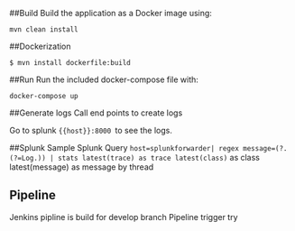 ##Build
Build the application as a Docker image using:
```
mvn clean install
```

##Dockerization

```
$ mvn install dockerfile:build
```

##Run
Run the included docker-compose file with:
```
docker-compose up
```

##Generate logs
Call end points to create logs

Go to splunk ```{{host}}:8000 ```to see the logs. 

##Splunk
Sample Splunk Query
```host=splunkforwarder| regex message=(?.(?=Log.)) | stats latest(trace) as trace latest(class)```
 as class latest(message) as message by thread

## Pipeline
Jenkins pipline is build for develop branch
Pipeline trigger try